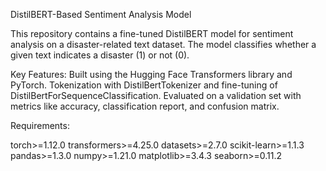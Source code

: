 DistilBERT-Based Sentiment Analysis Model


This repository contains a fine-tuned DistilBERT model for sentiment analysis on a disaster-related text dataset. The model classifies whether a given text indicates a disaster (1) or not (0).

Key Features:
Built using the Hugging Face Transformers library and PyTorch.
Tokenization with DistilBertTokenizer and fine-tuning of DistilBertForSequenceClassification.
Evaluated on a validation set with metrics like accuracy, classification report, and confusion matrix.

Requirements:

torch>=1.12.0
transformers>=4.25.0
datasets>=2.7.0
scikit-learn>=1.1.3
pandas>=1.3.0
numpy>=1.21.0
matplotlib>=3.4.3
seaborn>=0.11.2
